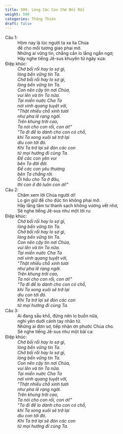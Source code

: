 ```yaml
---
title: 599. Lòng Các Con Chớ Bối Rối
weight: 599
categories: Thăng Thiên
draft: false
---
```

<dl><dt>Câu 1:</dt><dd data-verse="1">Hôm nay là lúc người ta xa lìa Chúa <br/>để cho mối tương giao phai mờ. <br/>Những ai vững tin, chẳng cần lo lắng ngẩn ngơ; <br/>Hãy nghe tiếng Jê-sus khuyên từ ngày xưa: </dd><dt>Điệp khúc:</dt><dd data-chorus="1"><em>Chớ bối rối hay lo sợ gì, <br/>lòng bền vững tin Ta. <br/>Chớ bối rối hay lo sợ gì, <br/>lòng bền vững tin Ta. <br/>Con nên cậy tin nơi Chúa, <br/>vui lên và tin Ta nữa. <br/>Tại miền nước Cha Ta <br/>nơi vinh quang tuyệt vời, <br/>"Thật nhiều chỗ xinh tươi <br/>như pha lê rạng ngời. <br/>Trên khung trời cao, <br/>Ta nói cho con rồi, con ơi!" <br/>"Ta đi để lo dành cho con có chỗ, <br/>khi Ta xong xuôi sẽ trở lại <br/>dìu con tới đó. <br/>Khi Ta trở lại sẽ đón các con <br/>từ mọi hướng đi cùng Ta. <br/>Để các con yên vui <br/>bên Ta đời đời. <br/>Để các con yêu thương <br/>bên Ta chẳng rời. <br/>Ôi hầu cho Ta ở đâu, <br/>thì con ở đó luôn con ơi!" </em></dd><dt>Câu 2:</dt><dd data-verse="2">Chăm xem lời Chúa người ơi! <br/> Lo gìn giữ để cho đức tin không phai mờ. <br/>Hãy lắng tâm tư thanh sạch không vương vết nhơ, <br/>Sẽ nghe tiếng Jê-sus như một lời ru: </dd><dt>Điệp khúc:</dt><dd data-chorus="1"><em>Chớ bối rối hay lo sợ gì, <br/>lòng bền vững tin Ta. <br/>Chớ bối rối hay lo sợ gì, <br/>lòng bền vững tin Ta. <br/>Con nên cậy tin nơi Chúa, <br/>vui lên và tin Ta nữa. <br/>Tại miền nước Cha Ta <br/>nơi vinh quang tuyệt vời, <br/>"Thật nhiều chỗ xinh tươi <br/>như pha lê rạng ngời. <br/>Trên khung trời cao, <br/>Ta nói cho con rồi, con ơi!" <br/>"Ta đi để lo dành cho con có chỗ, <br/>khi Ta xong xuôi sẽ trở lại <br/>dìu con tới đó. <br/>Khi Ta trở lại sẽ đón các con <br/>từ mọi hướng đi cùng Ta. </em></dd><dt>Câu 3:</dt><dd data-verse="3">Ai đang sầu khổ, đừng nên lo buồn nữa, <br/>nghỉ yên dưới cánh tay nhân từ. <br/>Những ai đơn sơ, tiếp nhận ơn phước Chúa cho. <br/>Sẽ nghe tiếng Jê-sus như một bài ca: </dd><dt>Điệp khúc:</dt><dd data-chorus="1"><em>Chớ bối rối hay lo sợ gì, <br/>lòng bền vững tin Ta. <br/>Chớ bối rối hay lo sợ gì, <br/>lòng bền vững tin Ta. <br/>Con nên cậy tin nơi Chúa, <br/>vui lên và tin Ta nữa. <br/>Tại miền nước Cha Ta <br/>nơi vinh quang tuyệt vời, <br/>"Thật nhiều chỗ xinh tươi <br/>như pha lê rạng ngời. <br/>Trên khung trời cao, <br/>Ta nói cho con rồi, con ơi!" <br/>"Ta đi để lo dành cho con có chỗ, <br/>khi Ta xong xuôi sẽ trở lại <br/>dìu con tới đó. <br/>Khi Ta trở lại sẽ đón các con <br/>từ mọi hướng đi cùng Ta. </em></dd></dl>